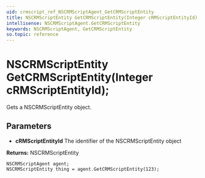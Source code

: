 ```yaml
---
uid: crmscript_ref_NSCRMScriptAgent_GetCRMScriptEntity
title: NSCRMScriptEntity GetCRMScriptEntity(Integer cRMScriptEntityId);
intellisense: NSCRMScriptAgent.GetCRMScriptEntity
keywords: NSCRMScriptAgent, GetCRMScriptEntity
so.topic: reference
---
```


# NSCRMScriptEntity GetCRMScriptEntity(Integer cRMScriptEntityId);

Gets a NSCRMScriptEntity object.

## Parameters

* **cRMScriptEntityId** The identifier of the NSCRMScriptEntity object

**Returns:** NSCRMScriptEntity

```crmscript
NSCRMScriptAgent agent;
NSCRMScriptEntity thing = agent.GetCRMScriptEntity(123);
```

